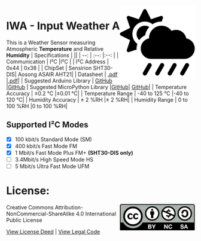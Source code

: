 <img src="assets/IWA.svg" width=200 align="right">

# IWA - Input Weather A
This is a Weather Sensor measuring Atmospheric **Temperature** and Relative **Humidity**
| Specifications | ||
| --: | :--: |:--: |
| Communication | I²C |I²C |
| I²C Address | 0x44 | 0x38 |
| ChipSet | Sensirion SHT30-DIS| Aosong ASAIR AHT21|
| Datasheet | [.pdf](https://sensirion.com/media/documents/213E6A3B/61641DC3/Sensirion_Humidity_Sensors_SHT3x_Datasheet_digital.pdf) |[.pdf](http://www.aosong.com/userfiles/files/media/Data%20Sheet%20AHT21.pdf)|
| Suggested Arduino Library | [GitHub](https://github.com/wemos/WEMOS_SHT3x_Arduino_Library) |[GitHub](https://github.com/enjoyneering/AHTxx)
| Suggested MicroPython Library |[GitHub](https://github.com/rsc1975/micropython-sht30)| [GitHub](https://github.com/etno712/aht)|
| Temperature Accuracy | ±0.2 °C |±0.01 °C|
| Temperature Range | -40 to 125 °C |-40 to 120 °C|
| Humidity Accuracy | ± 2 %RH |± 2 %RH|
| Humidity Range | 0 to 100 %RH |0 to 100 %RH|

## Supported I²C Modes
- [x] 100 kbit/s Standard Mode (SM) 
- [x] 400 kbit/s	Fast Mode	FM
- [x] 1 Mbit/s	Fast Mode Plus	FM+ **(SHT30-DIS only)**
- [ ] 3.4Mbit/s	High Speed Mode	HS
- [ ] 5 Mbit/s	Ultra Fast Mode	UFM

# License: 
<img src="assets/CC-BY-NC-SA.svg" width=200 align="right">
Creative Commons Attribution-NonCommercial-ShareAlike 4.0 International Public License

[View License Deed](https://creativecommons.org/licenses/by-nc-sa/4.0/) | [View Legal Code](https://creativecommons.org/licenses/by-nc-sa/4.0/legalcode)
